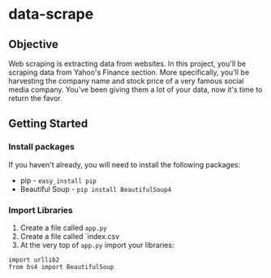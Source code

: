 # data-scrape

## Objective
Web scraping is extracting data from websites. In this project, you'll be scraping data from Yahoo's Finance section.
More specifically, you'll be harvesting the company name and stock price of a very famous social media company. You've been giving them a lot of your data, now it's time to return the favor.

## Getting Started

### Install packages

If you haven't already, you will need to install the following packages:

* pip - `easy_install pip`
* Beautiful Soup - `pip install BeautifulSoup4`


### Import Libraries

1.  Create a file called `app.py`
2.  Create a file called `index.csv
3.  At the very top of `app.py` import your libraries:

```
import urllib2
from bs4 import BeautifulSoup
```



